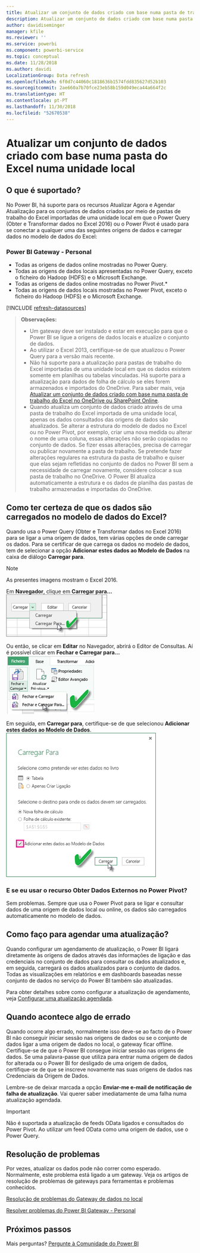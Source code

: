 ```yaml
---
title: Atualizar um conjunto de dados criado com base numa pasta de trabalho do Excel – local
description: Atualizar um conjunto de dados criado com base numa pasta do Excel numa unidade local
author: davidiseminger
manager: kfile
ms.reviewer: ''
ms.service: powerbi
ms.component: powerbi-service
ms.topic: conceptual
ms.date: 11/28/2018
ms.author: davidi
LocalizationGroup: Data refresh
ms.openlocfilehash: 6f0d7c44060c1818636b1574fdd835627d52b103
ms.sourcegitcommit: 2ae660a7b70fce23eb58b159d049eca44a664f2c
ms.translationtype: HT
ms.contentlocale: pt-PT
ms.lasthandoff: 11/30/2018
ms.locfileid: "52670538"
---
```

# <a name="refresh-a-dataset-created-from-an-excel-workbook-on-a-local-drive"></a>Atualizar um conjunto de dados criado com base numa pasta do Excel numa unidade local
## <a name="whats-supported"></a>O que é suportado?
No Power BI, há suporte para os recursos Atualizar Agora e Agendar Atualização para os conjuntos de dados criados por meio de pastas de trabalho do Excel importadas de uma unidade local em que o Power Query (Obter e Transformar dados no Excel 2016) ou o Power Pivot é usado para se conectar a qualquer uma das seguintes origens de dados e carregar dados no modelo de dados do Excel:  

### <a name="power-bi-gateway---personal"></a>Power BI Gateway - Personal
* Todas as origens de dados online mostradas no Power Query.
* Todas as origens de dados locais apresentadas no Power Query, exceto o ficheiro do Hadoop (HDFS) e o Microsoft Exchange.
* Todas as origens de dados online mostradas no Power Pivot.\*
* Todas as origens de dados locais mostradas no Power Pivot, exceto o ficheiro do Hadoop (HDFS) e o Microsoft Exchange.

<!-- Refresh Data sources-->
[!INCLUDE [refresh-datasources](./includes/refresh-datasources.md)]

> **Observações:**  
> 
> * Um gateway deve ser instalado e estar em execução para que o Power BI se ligue a origens de dados locais e atualize o conjunto de dados.
> * Ao utilizar o Excel 2013, certifique-se de que atualizou o Power Query para a versão mais recente.
> * Não há suporte para a atualização para pastas de trabalho do Excel importadas de uma unidade local em que os dados existem somente em planilhas ou tabelas vinculadas. Há suporte para a atualização para dados de folha de cálculo se eles forem armazenados e importados do OneDrive. Para saber mais, veja [Atualizar um conjunto de dados criado com base numa pasta de trabalho do Excel no OneDrive ou SharePoint Online](refresh-excel-file-onedrive.md).
> * Quando atualiza um conjunto de dados criado através de uma pasta de trabalho do Excel importada de uma unidade local, apenas os dados consultados das origens de dados são atualizados. Se alterar a estrutura do modelo de dados no Excel ou no Power Pivot, por exemplo, criar uma nova medida ou alterar o nome de uma coluna, essas alterações não serão copiadas no conjunto de dados. Se fizer essas alterações, precisa de carregar ou publicar novamente a pasta de trabalho. Se pretende fazer alterações regulares na estrutura da pasta de trabalho e quiser que elas sejam refletidas no conjunto de dados no Power BI sem a necessidade de carregar novamente, considere colocar a sua pasta de trabalho no OneDrive. O Power BI atualiza automaticamente a estrutura e os dados de planilha das pastas de trabalho armazenadas e importadas do OneDrive.
> 
> 

## <a name="how-do-i-make-sure-data-is-loaded-to-the-excel-data-model"></a>Como ter certeza de que os dados são carregados no modelo de dados do Excel?
Quando usa o Power Query (Obter e Transformar dados no Excel 2016) para se ligar a uma origem de dados, tem várias opções de onde carregar os dados. Para se certificar de que carrega os dados no modelo de dados, tem de selecionar a opção **Adicionar estes dados ao Modelo de Dados** na caixa de diálogo **Carregar para**.

> [!NOTE]
> As presentes imagens mostram o Excel 2016.
> 
> 

Em **Navegador**, clique em **Carregar para...**  
    ![](media/refresh-excel-file-local-drive/refresh_loadtodm_1.png)

Ou então, se clicar em **Editar** no Navegador, abrirá o Editor de Consultas. Aí é possível clicar em **Fechar e Carregar para...**  
    ![](media/refresh-excel-file-local-drive/refresh_loadtodm_2.png)

Em seguida, em **Carregar para**, certifique-se de que selecionou **Adicionar estes dados ao Modelo de Dados**.  
    ![](media/refresh-excel-file-local-drive/refresh_loadtodm_3.png)

### <a name="what-if-i-use-get-external-data-in-power-pivot"></a>E se eu usar o recurso Obter Dados Externos no Power Pivot?
Sem problemas. Sempre que usa o Power Pivot para se ligar e consultar dados de uma origem de dados local ou online, os dados são carregados automaticamente no modelo de dados.

## <a name="how-do-i-schedule-refresh"></a>Como faço para agendar uma atualização?
Quando configurar um agendamento de atualização, o Power BI ligará diretamente às origens de dados através das informações de ligação e das credenciais no conjunto de dados para consultar os dados atualizados e, em seguida, carregará os dados atualizados para o conjunto de dados. Todas as visualizações em relatórios e em dashboards baseadas nesse conjunto de dados no serviço do Power BI também são atualizadas.

Para obter detalhes sobre como configurar a atualização de agendamento, veja [Configurar uma atualização agendada](refresh-scheduled-refresh.md).

## <a name="when-things-go-wrong"></a>Quando acontece algo de errado
Quando ocorre algo errado, normalmente isso deve-se ao facto de o Power BI não conseguir iniciar sessão nas origens de dados ou se o conjunto de dados ligar a uma origem de dados no local, o gateway ficar offline. Certifique-se de que o Power BI consegue iniciar sessão nas origens de dados. Se uma palavra-passe que utiliza para entrar numa origem de dados for alterada ou o Power BI for desligado de uma origem de dados, certifique-se de que se inscreve novamente nas suas origens de dados nas Credenciais da Origem de Dados.

Lembre-se de deixar marcada a opção **Enviar-me e-mail de notificação de falha de atualização**. Vai querer saber imediatamente de uma falha numa atualização agendada.

>[!IMPORTANT]
>Não é suportada a atualização de feeds OData ligados e consultados do Power Pivot. Ao utilizar um feed OData como uma origem de dados, use o Power Query.

## <a name="troubleshooting"></a>Resolução de problemas
Por vezes, atualizar os dados pode não correr como esperado. Normalmente, este problema está ligado a um gateway. Veja os artigos de resolução de problemas de gateways para ferramentas e problemas conhecidos.

[Resolução de problemas do Gateway de dados no local](service-gateway-onprem-tshoot.md)

[Resolver problemas do Power BI Gateway - Personal](service-admin-troubleshooting-power-bi-personal-gateway.md)

## <a name="next-steps"></a>Próximos passos
Mais perguntas? [Pergunte à Comunidade do Power BI](http://community.powerbi.com/)


